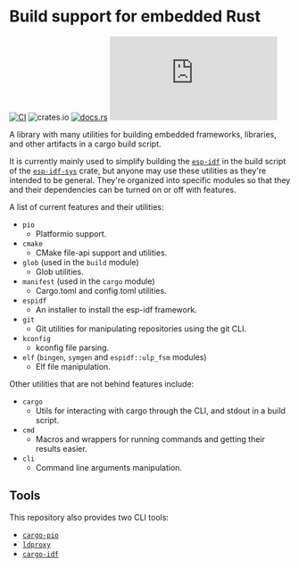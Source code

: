 # Build support for embedded Rust

[![CI](https://github.com/esp-rs/embuild/actions/workflows/ci.yml/badge.svg)](https://github.com/esp-rs/embuild/actions/workflows/ci.yml)
![crates.io](https://img.shields.io/crates/v/embuild.svg)
[![docs.rs](https://img.shields.io/docsrs/embuild)](https://docs.rs/embuild/latest/embuild/)
[![Matrix](https://img.shields.io/matrix/esp-rs:matrix.org?label=join%20matrix&color=BEC5C9&logo=matrix)](https://matrix.to/#/#esp-rs:matrix.org)

A library with many utilities for building embedded frameworks, libraries, and other
artifacts in a cargo build script.

It is currently mainly used to simplify building the
[`esp-idf`](https://github.com/espressif/esp-idf) in the build script of the
[`esp-idf-sys`](https://github.com/esp-rs/esp-idf-sys) crate, but anyone may use these
utilities as they're intended to be general. They're organized into specific modules so
that they and their dependencies can be turned on or off with features.

A list of current features and their utilities:
- `pio`
    - Platformio support.
- `cmake`
    - CMake file-api support and utilities.
- `glob` (used in the `build` module)
    - Glob utilities.
- `manifest` (used in the `cargo` module)
    - Cargo.toml and config.toml utilities.
- `espidf`
    - An installer to install the esp-idf framework.
- `git`
    - Git utilities for manipulating repositories using the git CLI.
- `kconfig`
    - kconfig file parsing.
- `elf` (`bingen`, `symgen` and `espidf::ulp_fsm` modules)
    - Elf file manipulation.

Other utilities that are not behind features include:
- `cargo`
    - Utils for interacting with cargo through the CLI, and stdout in a build script.
- `cmd`
    - Macros and wrappers for running commands and getting their results easier.
- `cli`
    - Command line arguments manipulation.

## Tools

This repository also provides two CLI tools:

- [`cargo-pio`](cargo-pio)
- [`ldproxy`](ldproxy)
- [`cargo-idf`](cargo-idf)